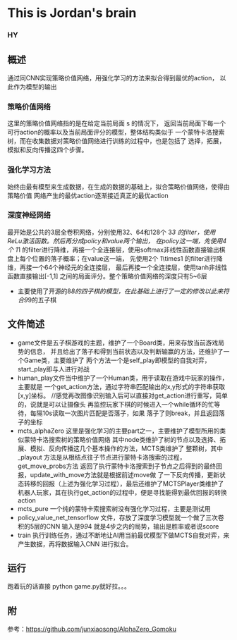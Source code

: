 # This is Jordan's brain
### HY
## 概述
通过同CNN实现策略价值网络，用强化学习的方法来拟合得到最优的action，
以此作为模型的输出

### 策略价值网络
这里的策略价值网络指的是在给定当前局面 s 的情况下，
返回当前局面下每一个可行action的概率以及当前局面评分的模型，整体结构类似于
一个蒙特卡洛搜索树，而在收集数据对策略价值网络进行训练的过程中，也是包括了
选择，拓展，模拟和反向传播这四个步骤。

### 强化学习方法
始终由最有模型来生成数据，在生成的数据的基础上，拟合策略价值网络，使得由策略价值
网络产生的最优action逐渐接近真正的最优action

### 深度神经网络
最开始是公共的3层全卷积网络，分别使用32、64和128个 3*3 的filter，使用ReLu激活函数。然后再分成policy和value两个输出，
在policy这一端，先使用4个 1*1 的filter进行降维，再接一个全连接层，使用softmax非线性函数直接输出棋盘上每个位置的落子概率；在value这一端，
先使用2个 1\times1 的filter进行降维，再接一个64个神经元的全连接层，
最后再接一个全连接层，使用tanh非线性函数直接输出[-1,1] 之间的局面评分。整个策略价值网络的深度只有5~6层

- 主要使用了开源的8*8的四子棋的模型，在此基础上进行了一定的修改以此来符合9*9的五子棋
## 文件简述

- game文件是五子棋游戏的主题，维护了一个Board类，用来存放当前游戏局势的信息，
并且给出了落子和得到当前状态以及判断输赢的方法，还维护了一个Game类，主要维护了
两个方法一个是self_play即模型的自我对弈，start_play即与人进行对战
- human_play文件当中维护了一个Human类，用于读取在游戏中玩家的操作，主要就是
一个get_action方法，通过字符串匹配输出的x,y形式的字符串获取[x,y]坐标。
//感觉再改图像识别输入后可以直接对get_action进行重写，简单的，说就是可以让摄像头
再监控玩家下棋的时候进入一个while循环的忙等待，每隔10s读取一次图片匹配是否落子，如果
落子了则break，并且返回落子的坐标
- mcts_alphaZero 这里是强化学习的主要part之一，主要维护了模型所用的类似蒙特卡洛搜索树的策略价值网络
其中node类维护了树的节点以及选择、拓展、模拟、反向传播这几个基本操作的方法，MCTS类维护了
整颗树，其中_playout 方法是从根结点往子节点进行蒙特卡洛搜索的过程，get_move_probs方法
返回了执行蒙特卡洛搜索到子节点之后得到的最终回报，update_with_move方法就是根据前述move做
了一下反向传播，更新状态转移的回报（上述为强化学习过程），最后还维护了MCTSPlayer类维护了
机器人玩家，其在执行get_action的过程中，便是寻找能得到最优回报的转换action
- mcts_pure 一个纯的蒙特卡索搜索树没有强化学习过程，主要是测试用
- policy_value_net_tensorflow 文件，存放了深度学习模型就一个做了三次卷积的5层的CNN
输入是9*9*4 就是4步之内的局势，输出是胜率或者说score
- train 执行训练任务，通过不断地让AI用当前最优模型下做MCTS自我对弈，来产生数据，再将数据输入CNN
进行拟合。
## 运行

跑着玩的话直接 python game.py就好拉。。。


## 附

参考：https://github.com/junxiaosong/AlphaZero_Gomoku
